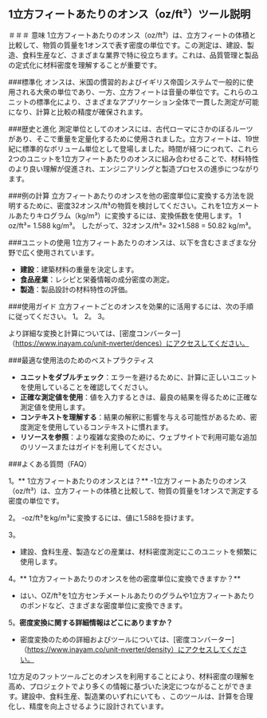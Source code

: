## 1立方フィートあたりのオンス（oz/ft³）ツール説明

＃＃＃ 意味
1立方フィートあたりのオンス（oz/ft³）は、立方フィートの体積と比較して、物質の質量を1オンスで表す密度の単位です。この測定は、建設、製造、食料生産など、さまざまな業界で特に役立ちます。これは、品質管理と製品の定式化に材料密度を理解することが重要です。

###標準化
オンスは、米国の慣習的およびイギリス帝国システムで一般的に使用される大衆の単位であり、一方、立方フィートは音量の単位です。これらのユニットの標準化により、さまざまなアプリケーション全体で一貫した測定が可能になり、計算と比較の精度が確保されます。

###歴史と進化
測定単位としてのオンスには、古代ローマにさかのぼるルーツがあり、そこで重量を定量化するために使用されました。立方フィートは、19世紀に標準的なボリューム単位として登場しました。時間が経つにつれて、これら2つのユニットを1立方フィートあたりのオンスに組み合わせることで、材料特性のより良い理解が促進され、エンジニアリングと製造プロセスの進歩につながります。

###例の計算
立方フィートあたりのオンスを他の密度単位に変換する方法を説明するために、密度32オンス/ft³の物質を検討してください。これを1立方メートルあたりキログラム（kg/m³）に変換するには、変換係数を使用します。
1 oz/ft³= 1.588 kg/m³。
したがって、32オンス/ft³= 32×1.588 = 50.82 kg/m³。

###ユニットの使用
1立方フィートあたりのオンスは、以下を含むさまざまな分野で広く使用されています。
-  **建設**：建築材料の重量を決定します。
-  **食品産業**：レシピと栄養情報の成分密度の測定。
-  **製造**：製品設計の材料特性の評価。

###使用ガイド
立方フィートごとのオンスを効果的に活用するには、次の手順に従ってください。
1。
2。
3。

より詳細な変換と計算については、[密度コンバーター]（https://www.inayam.co/unit-nverter/dences）にアクセスしてください。

###最適な使用法のためのベストプラクティス
-  **ユニットをダブルチェック**：エラーを避けるために、計算に正しいユニットを使用していることを確認してください。
-  **正確な測定値を使用**：値を入力するときは、最良の結果を得るために正確な測定値を使用します。
-  **コンテキストを理解する**：結果の解釈に影響を与える可能性があるため、密度測定を使用しているコンテキストに慣れます。
-  **リソースを参照**：より複雑な変換のために、ウェブサイトで利用可能な追加のリソースまたはガイドを利用してください。

###よくある質問（FAQ）

1。** 1立方フィートあたりのオンスとは？**
-1立方フィートあたりのオンス（oz/ft³）は、立方フィートの体積と比較して、物質の質量を1オンスで測定する密度の単位です。

2。
-oz/ft³をkg/m³に変換するには、値に1.588を掛けます。

3。
- 建設、食料生産、製造などの産業は、材料密度測定にこのユニットを頻繁に使用します。

4。** 1立方フィートあたりのオンスを他の密度単位に変換できますか？**
- はい、OZ/ft³を1立方センチメートルあたりのグラムや1立方フィートあたりのポンドなど、さまざまな密度単位に変換できます。

5。**密度変換に関する詳細情報はどこにありますか？**
- 密度変換のための詳細およびツールについては、[密度コンバーター]（https://www.inayam.co/unit-nverter/density）にアクセスしてください。

1立方足のフットツールごとのオンスを利用することにより、材料密度の理解を高め、プロジェクトでより多くの情報に基づいた決定につながることができます。建設中、食料生産、製造業のいずれにいても 、このツールは、計算を合理化し、精度を向上させるように設計されています。